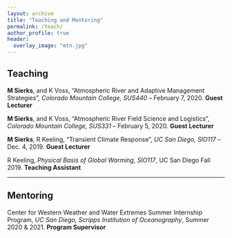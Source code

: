 ```yaml
---
layout: archive
title: "Teaching and Mentoring"
permalink: /teach/
author_profile: true
header:
  overlay_image: "mtn.jpg"
---
```

<!-- 
{% if author.googlescholar %}
  You can also find my articles on <u><a href="{{author.googlescholar}}">my Google Scholar profile</a>.</u>
{% endif %}

{% include base_path %}

{% for post in site.publications reversed %}
  {% include archive-single.html %}
{% endfor %}

 -->
## Teaching

**M Sierks**, and K Voss, “Atmospheric River and Adaptive Management Strategies”, *Colorado Mountain College, SUS440* – February 7, 2020. **Guest Lecturer**

**M Sierks**, and K Voss, “Atmospheric River Field Science and Logistics”, *Colorado Mountain College, SUS331* – February 5, 2020. **Guest Lecturer**

**M Sierks**, R Keeling, “Transient Climate Response”, *UC San Diego, SIO117* – Dec. 4, 2019. **Guest Lecturer**

R Keeling, *Physical Basis of Global Warming, SIO117*, UC San Diego Fall 2019. **Teaching Assistant**

--------------------

## Mentoring

Center for Western Weather and Water Extremes Summer Internship Program, *UC San Diego, Scripps Institution of Oceanography*, Summer 2020 & 2021. **Program Supervisor**

